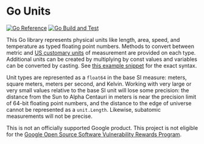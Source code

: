 # Go Units

[![Go Reference](https://pkg.go.dev/badge/github.com/google/go-units.svg)](https://pkg.go.dev/github.com/google/go-units) [![Go Build and Test](https://github.com/google/go-units/actions/workflows/go.yml/badge.svg)](https://github.com/google/go-units/actions/workflows/go.yml)

This Go library represents physical units like length, area, speed, and
temperature as typed floating point numbers. Methods to convert between metric and [US customary units](https://en.wikipedia.org/wiki/United_States_customary_units)
of measurement are provided on each type. Additional units can be
created by multiplying by const values and variables can be converted by
casting. See [this example snippet](unit/example_test.go) for the exact syntax.

Unit types are represented as a `float64` in the base SI measure: meters, square
meters, meters per second, and Kelvin. Working with very large or very small
values relative to the base SI unit will lose some precision: the distance from
the Sun to Alpha Centauri in meters is near the precision limit of 64-bit
floating point numbers, and the distance to the edge of universe cannot be
represented as a `unit.Length`. Likewise, subatomic measurements will not be
precise.

This is not an officially supported Google product. This project is not eligible
for the
[Google Open Source Software Vulnerability Rewards Program](https://bughunters.google.com/open-source-security).

